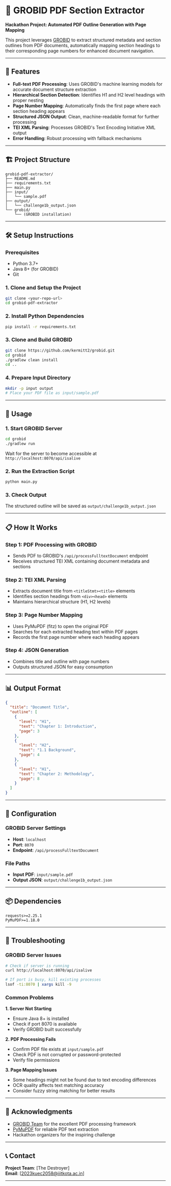 # 📄 GROBID PDF Section Extractor

**Hackathon Project: Automated PDF Outline Generation with Page Mapping**

This project leverages [GROBID](https://github.com/kermitt2/grobid) to extract structured metadata and section outlines from PDF documents, automatically mapping section headings to their corresponding page numbers for enhanced document navigation.

---

## 🚀 Features

- **Full-text PDF Processing**: Uses GROBID's machine learning models for accurate document structure extraction
- **Hierarchical Section Detection**: Identifies H1 and H2 level headings with proper nesting
- **Page Number Mapping**: Automatically finds the first page where each section heading appears
- **Structured JSON Output**: Clean, machine-readable format for further processing
- **TEI XML Parsing**: Processes GROBID's Text Encoding Initiative XML output
- **Error Handling**: Robust processing with fallback mechanisms

---

## 🏗️ Project Structure

```
grobid-pdf-extractor/
├── README.md
├── requirements.txt
├── main.py
├── input/
│   └── sample.pdf
├── output/
│   └── challenge1b_output.json
└── grobid/
    └── (GROBID installation)
```

---

## 🛠️ Setup Instructions

### Prerequisites
- Python 3.7+
- Java 8+ (for GROBID)
- Git

### 1. Clone and Setup the Project
```bash
git clone <your-repo-url>
cd grobid-pdf-extractor
```

### 2. Install Python Dependencies
```bash
pip install -r requirements.txt
```

### 3. Clone and Build GROBID
```bash
git clone https://github.com/kermitt2/grobid.git
cd grobid
./gradlew clean install
cd ..
```

### 4. Prepare Input Directory
```bash
mkdir -p input output
# Place your PDF file as input/sample.pdf
```

---

## 🚀 Usage

### 1. Start GROBID Server
```bash
cd grobid
./gradlew run
```
Wait for the server to become accessible at `http://localhost:8070/api/isalive`

### 2. Run the Extraction Script
```bash
python main.py
```

### 3. Check Output
The structured outline will be saved as `output/challenge1b_output.json`

---

## 📋 How It Works

### Step 1: PDF Processing with GROBID
- Sends PDF to GROBID's `/api/processFulltextDocument` endpoint
- Receives structured TEI XML containing document metadata and sections

### Step 2: TEI XML Parsing
- Extracts document title from `<titleStmt><title>` elements
- Identifies section headings from `<div><head>` elements
- Maintains hierarchical structure (H1, H2 levels)

### Step 3: Page Number Mapping
- Uses PyMuPDF (fitz) to open the original PDF
- Searches for each extracted heading text within PDF pages
- Records the first page number where each heading appears

### Step 4: JSON Generation
- Combines title and outline with page numbers
- Outputs structured JSON for easy consumption

---

## 📊 Output Format

```json
{
  "title": "Document Title",
  "outline": [
    {
      "level": "H1",
      "text": "Chapter 1: Introduction",
      "page": 3
    },
    {
      "level": "H2",
      "text": "1.1 Background",
      "page": 4
    },
    {
      "level": "H1",
      "text": "Chapter 2: Methodology",
      "page": 8
    }
  ]
}
```

---

## 🔧 Configuration

### GROBID Server Settings
- **Host**: `localhost`
- **Port**: `8070`
- **Endpoint**: `/api/processFulltextDocument`

### File Paths
- **Input PDF**: `input/sample.pdf`
- **Output JSON**: `output/challenge1b_output.json`

---

## 📦 Dependencies

```
requests>=2.25.1
PyMuPDF>=1.18.0
```

---

## 🐛 Troubleshooting

### GROBID Server Issues
```bash
# Check if server is running
curl http://localhost:8070/api/isalive

# If port is busy, kill existing processes
lsof -ti:8070 | xargs kill -9
```

### Common Problems

**1. Server Not Starting**
- Ensure Java 8+ is installed
- Check if port 8070 is available
- Verify GROBID built successfully

**2. PDF Processing Fails**
- Confirm PDF file exists at `input/sample.pdf`
- Check PDF is not corrupted or password-protected
- Verify file permissions

**3. Page Mapping Issues**
- Some headings might not be found due to text encoding differences
- OCR quality affects text matching accuracy
- Consider fuzzy string matching for better results

---

## 🙏 Acknowledgments

- [GROBID Team](https://github.com/kermitt2/grobid) for the excellent PDF processing framework
- [PyMuPDF](https://github.com/pymupdf/PyMuPDF) for reliable PDF text extraction
- Hackathon organizers for the inspiring challenge

---

## 📞 Contact

**Project Team**: [The Destroyer]  
**Email**: [2023kuec2058@iiitkota.ac.in]  


---
